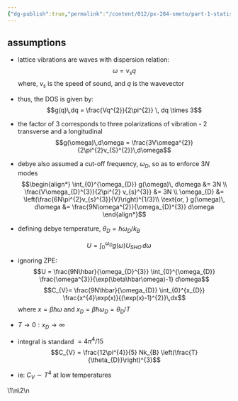 ```yaml
---
{"dg-publish":true,"permalink":"/content/012/px-284-smeto/part-1-statistical-mechanics/k-phonons/px-284-k2-debye-model/","noteIcon":"1","created":"2025-08-27T13:15:24.790+01:00","updated":"2025-01-27T10:54:51.000+00:00"}
---
```


## assumptions
- lattice vibrations are waves with dispersion relation:
$$\omega = v_{s}q$$
	where, $v_{s}$ is the speed of sound, and $q$ is the wavevector

- thus, the DOS is given by:
$$g(q)\,dq = \frac{Vq^{2}}{2\pi^{2}} \, dq \times 3$$
- the factor of $3$ corresponds to three polarizations of vibration - 2 transverse and a longitudinal
$$g(\omega)\,d\omega = \frac{3V\omega^{2}}{2\pi^{2}v_{S}^{2}}\,d\omega$$
- debye also assumed a cut-off frequency, $\omega_{D}$, so as to enforce $3N$ modes
$$\begin{align*}
\int_{0}^{\omega_{D}} g(\omega)\, d\omega &= 3N \\
\frac{V\omega_{D}^{3}}{2\pi^{2} v_{s}^{3}} &= 3N \\
\omega_{D} &= \left(\frac{6N\pi^{2}v_{s}^{3}}{V}\right)^{1/3}\\
\text{or, } g(\omega)\, d\omega &= \frac{9N\omega^{2}}{\omega_{D}^{3}} d\omega
\end{align*}$$
- defining debye temperature, $\theta_{D} = \hbar\omega_{D}/k_{B}$

$$U = \int_{0}^{\omega_{D}} g(\omega) U_{SHO} \, d\omega$$

- ignoring ZPE:
$$U = \frac{9N\hbar}{\omega_{D}^{3}} \int_{0}^{\omega_{D}} \frac{\omega^{3}}{\exp(\beta\hbar\omega)-1} d\omega$$
$$C_{V}= \frac{9N\hbar}{\omega_{D}} \int_{0}^{x_{D}} \frac{x^{4}\exp(x)}{(\exp(x)-1)^{2}}\,dx$$
	where $x = \beta\hbar\omega$ and $x_{D} = \beta\hbar\omega_{D} = \theta_{D}/T$

- $T \to 0: x_{D} \to \infty$
- integral is standard $= 4\pi^{4}/15$
$$C_{V} = \frac{12\pi^{4}}{5} Nk_{B} \left(\frac{T}{\theta_{D}}\right)^{3}$$
- ie: $C_{V}\sim T^{4}$ at low temperatures

\1\n\2\n